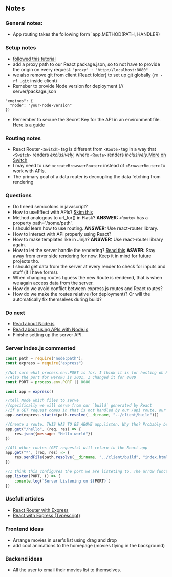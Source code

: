 
## Notes

### General notes:
- App routing takes the following form `app.METHOD(PATH, HANDLER)

### Setup notes
- [followed this tutorial](https://www.freecodecamp.org/news/how-to-create-a-react-app-with-a-node-backend-the-complete-guide/)
- add a proxy path to our React package.json, so to not have to provide the origin on every request. `"proxy" : "http://localhost:8080"`
- we also remove git from client (React folder) to set up git globally (`rm -rf .git` inside client)
- Remeber to provide Node version for deployment (// server/package.json
```
"engines": {
  "node": "your-node-version"
})
```
- Remember to secure the Secret Key for the API in an environment file. [Here is a guide](https://medium.com/hackernoon/how-to-use-environment-variables-keep-your-secret-keys-safe-secure-8b1a7877d69c)


### Routing notes
- React Router `<Switch>` tag is different from `<Route>` tag in a way that `<Switch>` renders *exclusively*, where `<Route>` renders *inclusively*.[More on Switch](https://v5.reactrouter.com/web/api/Switch)
- I may need to use `<createBrowswerRouter>` instead of `<BrowserRouter>` to work with APIs.
- The primary goal of a data router is decoupling the data fetching from rendering

### Questions 
- Do I need semicolons in javascript?
- How to useEffect with APIs? [Skim this](https://react.dev/reference/react/useEffect)
- Method analogous to url_for() in Flask? **ANSWER:** `<Route>` has a property path='/some/path'.
- I should learn how to use routing. **ANSWER:** Use react-router library. 
- How to interact with API properly using React? 
- How to make templates like in Jinja? **ANSWER:** Use react-router library again.
- How to let the server handle the rendering? [Read this](https://reactrouter.com/en/main/guides/ssr) **ASWER:** Stay away from erver side rendering for now. Keep it in mind for future projects tho.
- I should get data from the server at every render to check for inputs and stuff (if I have forms).
- When changing routes I guess the new Route is rendered, that is when we again access data from the server.
- How do we avoid conflict between express.js routes and React routes? 
- How do we make the routes relative (for deployment)? Or will the automatically fix themselves during build?   


### Do next 
- [Read about Node.js](https://developer.mozilla.org/en-US/docs/Learn/Server-side/Express_Nodejs/Introduction) 
- [Read about using APIs with Node.js](https://rapidapi.com/blog/how-to-use-an-api-with-node-js/)
- Finishe setting up the server API.



### Server index.js commented
```js
const path = require('node:path');
const express = require("express")

//Not sure what process.env.PORT is for. I think it is for hosting oh Heroku? 
//Also the port for Heroku is 3001, I changed it for 8080
const PORT = process.env.PORT || 8080

const app = express()

//tell Node which files to serve 
//specifically we will serve from our `build` generated by React
//if a GET request comes in that is not handled by our /api route, our server will respond with our React app.
app.use(express.static(path.resolve(__dirname, "../client/build")))

//Create a route. THIS HAS TO BE ABOVE app.listen. Why tho? Probably because we want to configure routes, before listeting (running)
app.get("/hello", (req, res) => {
    res.json({message: "Hello world"})
})

//All other routes (GET requests) will return to the React app 
app.get("*", (req, res) => {
    res.sendFile(path.resolve(__dirname, "../client/build", "index.html"))
})

//I think this configures the port we are listeting to. The arrow function runs on connection?
app.listen(PORT, () => {
    console.log(`Server Listening on ${PORT}`)
})
```



### Usefull articles
- [React Router with Express](https://dev.to/nburgess/creating-a-react-app-with-react-router-and-an-express-backend-33l3)
- [React with Express (Typescript)](https://medium.com/bb-tutorials-and-thoughts/how-to-develop-and-build-react-app-with-nodejs-backend-typescript-version-27a6a283a7c5)

### Frontend ideas
- Arrange movies in user's list using drag and drop
- add cool animations to the homepage (movies flying in the background)

### Backend ideas
- All the user to email their movies list to themselves.
